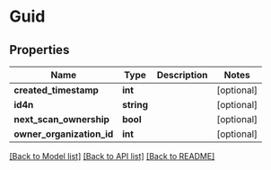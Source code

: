# Guid

## Properties
Name | Type | Description | Notes
------------ | ------------- | ------------- | -------------
**created_timestamp** | **int** |  | [optional] 
**id4n** | **string** |  | [optional] 
**next_scan_ownership** | **bool** |  | [optional] 
**owner_organization_id** | **int** |  | [optional] 

[[Back to Model list]](../README.md#documentation-for-models) [[Back to API list]](../README.md#documentation-for-api-endpoints) [[Back to README]](../README.md)


